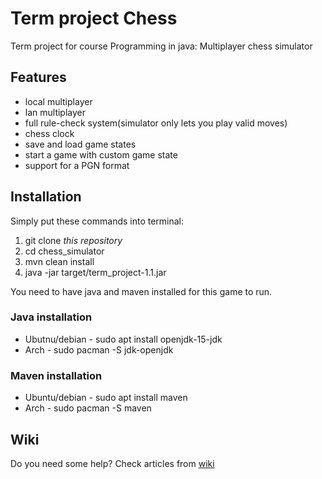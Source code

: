 # Term project Chess
Term project for course Programming in java: Multiplayer chess simulator

## Features
- local multiplayer
- lan multiplayer
- full rule-check system(simulator only lets you play valid moves)
- chess clock
- save and load game states
- start a game with custom game state
- support for a PGN format

## Installation
Simply put these commands into terminal:
1. git clone *this repository*
2. cd chess_simulator
3. mvn clean install
4. java -jar target/term_project-1.1.jar

You need to have java and maven installed for this game to run.
### Java installation
- Ubutnu/debian - sudo apt install openjdk-15-jdk
- Arch - sudo pacman -S jdk-openjdk

### Maven installation
- Ubuntu/debian - sudo apt install maven
- Arch - sudo pacman -S maven
## Wiki
Do you need some help? Check articles from [wiki](https://gitlab.fel.cvut.cz/B202_B0B36PJV/stranste/-/wikis/home)

